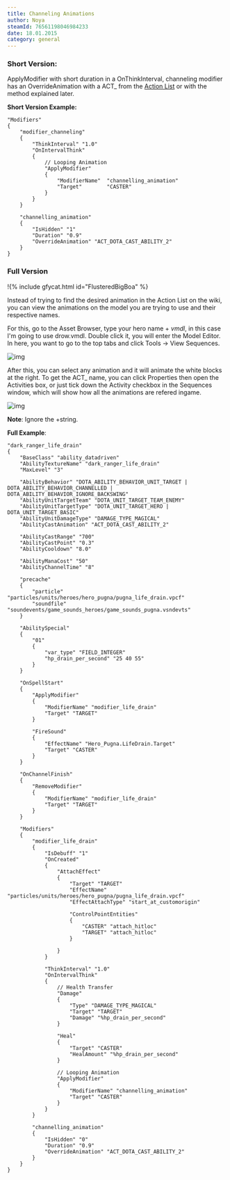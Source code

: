 ```yaml
---
title: Channeling Animations
author: Noya
steamId: 76561198046984233
date: 18.01.2015
category: general
---
```


### Short Version: 

ApplyModifier with short duration in a OnThinkInterval, channeling modifier has an OverrideAnimation with a ACT_ from the [Action List](https://developer.valvesoftware.com/wiki/Dota_2_Workshop_Tools/Actions_List) or with the method explained later.

**Short Version Example:**
~~~
"Modifiers"
{
    "modifier_channeling"
    {
        "ThinkInterval" "1.0"
        "OnIntervalThink"
        {
            // Looping Animation
            "ApplyModifier"
            {
                "ModifierName"  "channelling_animation"
                "Target"        "CASTER"
            }
        }
    }
   
    "channelling_animation"
    {
        "IsHidden" "1"
        "Duration" "0.9"
        "OverrideAnimation" "ACT_DOTA_CAST_ABILITY_2"
    }
}
~~~

### Full Version

!{% include gfycat.html id="FlusteredBigBoa" %}

Instead of trying to find the desired animation in the Action List on the wiki, you can view the animations on the model you are trying to use and their respective names.

For this, go to the Asset Browser, type your hero name + *vmdl*, in this case I'm going to use drow.vmdl. Double click it, you will enter the Model Editor. In here, you want to go to the top tabs and click Tools -> View Sequences.

![img](http://puu.sh/eGRRP/c9e6fcc98f.png)

After this, you can select any animation and it will animate the white blocks at the right. To get the ACT_ name, you can click Properties then open the Activities box, or just tick down the Activity checkbox in the Sequences window, which will show how all the animations are refered ingame.

![img](http://puu.sh/eGOTt/5073e07a64.png)

**Note**: Ignore the +string.

**Full Example**:
~~~
"dark_ranger_life_drain"
{
    "BaseClass" "ability_datadriven"
    "AbilityTextureName" "dark_ranger_life_drain"
    "MaxLevel" "3"

    "AbilityBehavior" "DOTA_ABILITY_BEHAVIOR_UNIT_TARGET | DOTA_ABILITY_BEHAVIOR_CHANNELLED | DOTA_ABILITY_BEHAVIOR_IGNORE_BACKSWING"
    "AbilityUnitTargetTeam" "DOTA_UNIT_TARGET_TEAM_ENEMY"
    "AbilityUnitTargetType" "DOTA_UNIT_TARGET_HERO | DOTA_UNIT_TARGET_BASIC"
    "AbilityUnitDamageType" "DAMAGE_TYPE_MAGICAL"
    "AbilityCastAnimation" "ACT_DOTA_CAST_ABILITY_2"

    "AbilityCastRange" "700"
    "AbilityCastPoint" "0.3"
    "AbilityCooldown" "8.0"

    "AbilityManaCost" "50"
    "AbilityChannelTime" "8"

    "precache"
    {
        "particle" "particles/units/heroes/hero_pugna/pugna_life_drain.vpcf"
        "soundfile" "soundevents/game_sounds_heroes/game_sounds_pugna.vsndevts"
    }
    
    "AbilitySpecial"
    {
        "01"
        {
            "var_type" "FIELD_INTEGER"
            "hp_drain_per_second" "25 40 55"
        }
    }

    "OnSpellStart"
    {
        "ApplyModifier"
        {
            "ModifierName" "modifier_life_drain"
            "Target" "TARGET"
        }

        "FireSound"
        {
            "EffectName" "Hero_Pugna.LifeDrain.Target"
            "Target" "CASTER"
        }
    }

    "OnChannelFinish"
    {
        "RemoveModifier"
        {
            "ModifierName" "modifier_life_drain"
            "Target" "TARGET"
        }
    }

    "Modifiers"
    {
        "modifier_life_drain"
        {
            "IsDebuff" "1"
            "OnCreated"
            {
                "AttachEffect"
                {
                    "Target" "TARGET"
                    "EffectName" "particles/units/heroes/hero_pugna/pugna_life_drain.vpcf"
                    "EffectAttachType" "start_at_customorigin"

                    "ControlPointEntities"
                    {
                        "CASTER" "attach_hitloc"
                        "TARGET" "attach_hitloc"
                    }
                
                }
            }

            "ThinkInterval" "1.0"
            "OnIntervalThink"
            {
                // Health Transfer
                "Damage"
                {
                    "Type" "DAMAGE_TYPE_MAGICAL"
                    "Target" "TARGET" 
                    "Damage" "%hp_drain_per_second"
                }

                "Heal"
                {
                    "Target" "CASTER"
                    "HealAmount" "%hp_drain_per_second"
                }

                // Looping Animation
                "ApplyModifier"
                {
                    "ModifierName" "channelling_animation"
                    "Target" "CASTER"
                }
            }
        }

        "channelling_animation"
        {
            "IsHidden" "0"
            "Duration" "0.9"
            "OverrideAnimation" "ACT_DOTA_CAST_ABILITY_2"
        }
    }
}
~~~